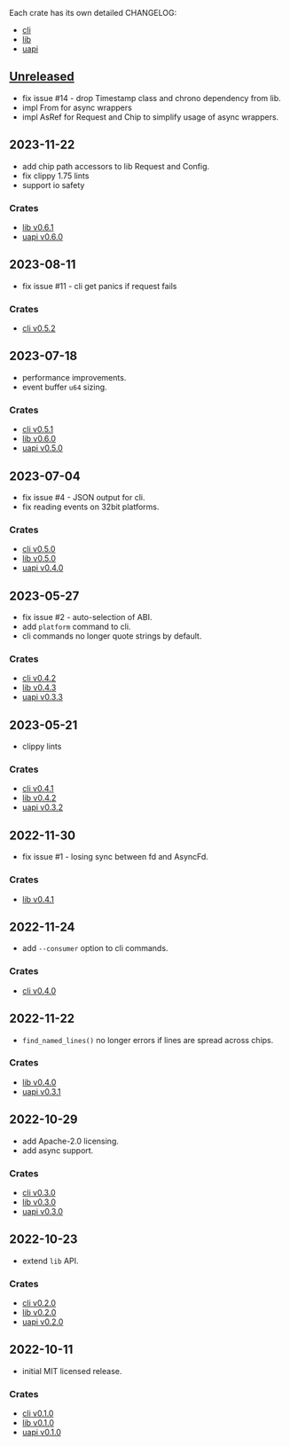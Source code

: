Each crate has its own detailed CHANGELOG:

- [cli](cli/CHANGELOG.md)
- [lib](lib/CHANGELOG.md)
- [uapi](uapi/CHANGELOG.md)

## [Unreleased](https://github.com/warthog618/gpiocdev-rs/compare/lib-v0.6.1...HEAD)

- fix issue #14 - drop Timestamp class and chrono dependency from lib.
- impl From for async wrappers
- impl AsRef for Request and Chip to simplify usage of async wrappers.

## 2023-11-22

- add chip path accessors to lib Request and Config.
- fix clippy 1.75 lints
- support io safety

### Crates

- [lib v0.6.1](lib/CHANGELOG.md)
- [uapi v0.6.0](uapi/CHANGELOG.md)

## 2023-08-11

- fix issue #11 - cli get panics if request fails

### Crates

- [cli v0.5.2](cli/CHANGELOG.md)

## 2023-07-18

- performance improvements.
- event buffer `u64` sizing.

### Crates

- [cli v0.5.1](cli/CHANGELOG.md)
- [lib v0.6.0](lib/CHANGELOG.md)
- [uapi v0.5.0](uapi/CHANGELOG.md)

## 2023-07-04

- fix issue #4 - JSON output for cli.
- fix reading events on 32bit platforms.

### Crates

- [cli v0.5.0](cli/CHANGELOG.md#v0.5.0)
- [lib v0.5.0](lib/CHANGELOG.md#v0.5.0)
- [uapi v0.4.0](uapi/CHANGELOG.md#v0.4.0)

## 2023-05-27

- fix issue #2 - auto-selection of ABI.
- add `platform` command to cli.
- cli commands no longer quote strings by default.

### Crates

- [cli v0.4.2](cli/CHANGELOG.md#v0.4.2)
- [lib v0.4.3](lib/CHANGELOG.md#v0.4.3)
- [uapi v0.3.3](uapi/CHANGELOG.md#v0.3.3)

## 2023-05-21

- clippy lints

### Crates

- [cli v0.4.1](cli/CHANGELOG.md#v0.4.1)
- [lib v0.4.2](lib/CHANGELOG.md#v0.4.2)
- [uapi v0.3.2](uapi/CHANGELOG.md#v0.3.2)

## 2022-11-30

- fix issue #1 - losing sync between fd and AsyncFd.

### Crates

- [lib v0.4.1](lib/CHANGELOG.md#v0.4.1)

## 2022-11-24

- add `--consumer` option to cli commands.

### Crates

- [cli v0.4.0](cli/CHANGELOG.md#v0.4.0)

## 2022-11-22

- `find_named_lines()` no longer errors if lines are spread across chips.

### Crates

- [lib v0.4.0](lib/CHANGELOG.md#v0.4.0)
- [uapi v0.3.1](uapi/CHANGELOG.md#v0.3.1)

## 2022-10-29

- add Apache-2.0 licensing.
- add async support.

### Crates

- [cli v0.3.0](cli/CHANGELOG.md#v0.3.0)
- [lib v0.3.0](lib/CHANGELOG.md#v0.3.0)
- [uapi v0.3.0](uapi/CHANGELOG.md#v0.3.0)

## 2022-10-23

- extend `lib` API.

### Crates

- [cli v0.2.0](cli/CHANGELOG.md#v0.2.0)
- [lib v0.2.0](lib/CHANGELOG.md#v0.2.0)
- [uapi v0.2.0](uapi/CHANGELOG.md#v0.2.0)

## 2022-10-11

- initial MIT licensed release.

### Crates

- [cli v0.1.0](cli/CHANGELOG.md#v0.1.0)
- [lib v0.1.0](lib/CHANGELOG.md#v0.1.0)
- [uapi v0.1.0](uapi/CHANGELOG.md#v0.1.0)
